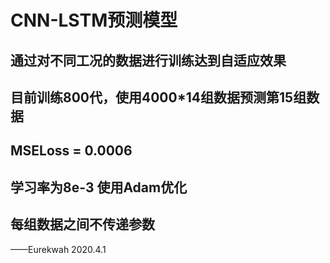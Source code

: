 # CNN-LSTM预测模型
## 通过对不同工况的数据进行训练达到自适应效果
## 目前训练800代，使用4000*14组数据预测第15组数据
## MSELoss = 0.0006 
## 学习率为8e-3 使用Adam优化
## 每组数据之间不传递参数
——Eurekwah 2020.4.1
